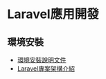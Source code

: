 # Laravel應用開發

## 環境安裝
- [環境安裝說明文件](https://github.com/shawnhuang125/laravel/blob/main/environment_configuration.md)
- [Laravel專案架構介紹]()








